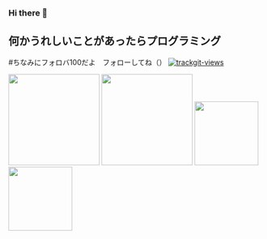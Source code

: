 ### Hi there 👋
## 何かうれしいことがあったらプログラミング
#ちなみにフォロバ100だよ　フォローしてね（）
<a href="https://trackgit.com">
<img src="https://us-central1-trackgit-analytics.cloudfunctions.net/token/ping/l9sjc99a6uprtzz8vyvl" alt="trackgit-views" />
</a>
<p>
  <img height="180px" src="https://github-readme-stats.vercel.app/api?username=256-daisuki&theme=dark"/>
  <img height="180px" src="https://github-readme-stats.vercel.app/api/top-langs/?username=256-daisuki&layout=compact&theme=dark"/>
  <a href="https://github.com/256-daisuki/256server">
    <img height="126px" src="https://github-readme-stats.vercel.app/api/pin/?username=256-daisuki&repo=256server&theme=dark"/>
  </a>
  <a href="https://github.com/256-daisuki/Electron">
    <img height="126px" src="https://github-readme-stats.vercel.app/api/pin/?username=256-daisuki&repo=Electron&theme=dark"/>
  </a>
</p>
